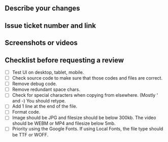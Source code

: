 ## Describe your changes

## Issue ticket number and link

## Screenshots or videos

## Checklist before requesting a review

- [ ] Test UI on desktop, tablet, mobile.
- [ ] Check source code to make sure that those codes and files are correct.
- [ ] Remove debug code.
- [ ] Remove redundant space chars.
- [ ] Check for special characters when copying from elsewhere. (Mostly ‘ and -) You should retype.
- [ ] Add 1 line at the end of the file.
- [ ] Format code.
- [ ] Image should be JPG and filesize should be below 300kb. The video should be WEBM or MP4 and filesize below 5mb.
- [ ] Priority using the Google Fonts. If using Local Fonts, the file type should be TTF or WOFF.
